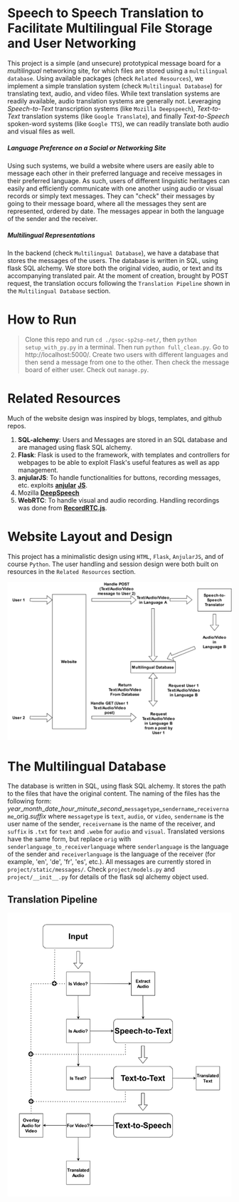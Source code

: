 # Speech to Speech Translation to Facilitate Multilingual File Storage and User Networking

This project is a simple (and unsecure) prototypical message board for a *multilingual* networking site, 
for which files are stored using a `multilingual database`. 
Using available packages (check `Related Resources`), we implement a simple translation system 
(check `Multilingual Database`) for translating text, audio, and video files. 
While text translation systems are readily available, audio translation systems are generally not. 
Leveraging *Speech-to-Text* transcription systems (like `Mozilla Deepspeech`), *Text-to-Text* translation systems 
(like `Google Translate`), and finally *Text-to-Speech* spoken-word systems (like `Google TTS`), 
we can readily translate both audio and visual files as well.

##### Language Preference on a Social or Networking Site

Using such systems, we build a website where users are easily able to message each other in their preferred language 
and receive messages in their preferred language. 
As such, users of different linguistic heritages can easily and efficiently communicate with one another using audio 
or visual records or simply text messages. 
They can "check" their messages by going to their message board, where all the messages they sent are represented, ordered by date. 
The messages appear in both the language of the sender and the receiver. 

##### Multilingual Representations  

In the backend (check `Multilingual Database`), we have a database that stores the messages of the users. 
The database is written in SQL, using flask SQL alchemy. 
We store both the original video, audio, or text and its accompanying translated pair.
At the moment of creation, brought by POST request, the translation occurs following the `Translation Pipeline` shown 
in the `Multilingual Database` section.


# How to Run	

>Clone this repo and run `cd ./gsoc-sp2sp-net/`, then `python setup_with_py.py` in a terminal. 
Then run `python full_clean.py`. Go to http://localhost:5000/. 
Create two users with different languages and then send a message from one to the other. 
Then check the message board of either user. Check out `manage.py`.



# Related Resources
Much of the website design was inspired by blogs, templates, and github repos. 

1. **SQL-alchemy**: Users and Messages are stored in an SQL database and are managed using flask SQL alchemy.  
2. **Flask**: Flask is used to the framework, with templates and controllers for webpages to be able to exploit Flask's 
useful features as well as app management. 
3. **anjularJS**: To handle functionalities for buttons, recording messages, etc. exploits [**anjular**](https://realpython.com/handling-user-authentication-with-angular-and-flask/) [**JS**](https://github.com/realpython/flask-angular-auth).
4. Mozilla [**DeepSpeech**](https://github.com/mozilla/DeepSpeech)
5. **WebRTC**: To handle visual and audio recording. Handling recordings was done from [**RecordRTC.js**](https://github.com/muaz-khan/RecordRTC/blob/master/RecordRTC.js).

# Website Layout and Design

This project has a minimalistic design using `HTML`, `Flask`, `AnjularJS`, and of course `Python`.
The user handling and session design were both built on resources in the `Related Resources` section.

![Website Architecture](imgs/speech_to_speech_website.png)


# The Multilingual Database

The database is written in SQL, using flask SQL alchemy. It stores the path to the files that have the original
content. The naming of the files has the following form: *year*\_*month*\_*date*\_*hour*\_*minute*\_*second*\_`messagetype`\_`sendername`\_`receivername`\_orig.*suffix* 
where `messagetype` is `text`, `audio`, or `video`, `sendername` is the user name of the sender, 
`receivername` is the name of the receiver, and `suffix` is `.txt` for `text` and `.webm` for `audio` and `visual`. 
Translated versions have the same form, but replace `orig` with `senderlanguage_to_receiverlanguage` 
where `senderlanguage` is the language of the sender and `receiverlanguage` is the language of the receiver 
(for example, 'en', 'de', 'fr', 'es', etc.). 
All messages are currently stored in `project/static/messages/`. 
Check `project/models.py` and `project/__init__.py` for details of the flask sql alchemy object used.

## Translation Pipeline

![Translation Pipeline](imgs/speech_to_speech_framework.png)
